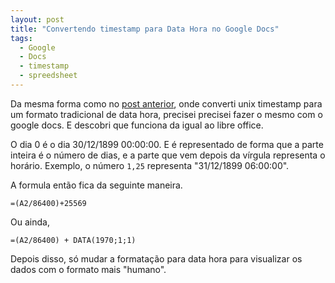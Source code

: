 ```yaml
---
layout: post
title: "Convertendo timestamp para Data Hora no Google Docs"
tags: 
  - Google
  - Docs
  - timestamp
  - spreedsheet
---
```


Da mesma forma como no [post anterior](http://danieljunho.com/2018/09/29/timestamp-para-data-hora-no-libreoffice.html), onde converti unix timestamp para um formato tradicional de data hora, precisei precisei fazer o mesmo com o google docs. E descobri que funciona da igual ao libre office.

O dia 0 é o dia 30/12/1899 00:00:00. E é representado de forma que a parte inteira é o número de dias, e a parte que vem depois da vírgula representa o horário. Exemplo, o número ```1,25``` representa "31/12/1899 06:00:00".

A formula então fica da seguinte maneira.
```
=(A2/86400)+25569
```

Ou ainda,
```
=(A2/86400) + DATA(1970;1;1)
```

Depois disso, só mudar a formatação para data hora para visualizar os dados com o formato mais "humano".

